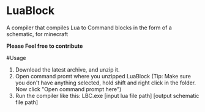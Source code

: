 # LuaBlock
A compiler that compiles Lua to Command blocks in the form of a schematic, for minecraft

**Please Feel free to contribute**

#Usage
1. Download the latest archive, and unzip it.  
2. Open command promt where you unzipped LuaBlock (Tip: Make sure you don't have anything selected, hold shift and right click in the folder. Now click "Open command prompt here")
3. Run the compiler like this: LBC.exe [input lua file path] [output schematic file path]
